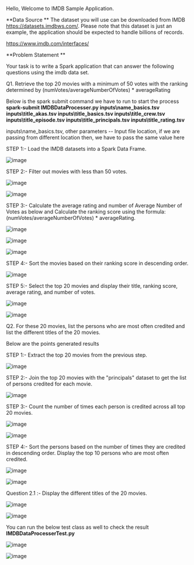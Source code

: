 
Hello, Welcome to IMDB Sample Application.

**Data Source
**
The dataset you will use can be downloaded from IMDB https://datasets.imdbws.com/. Please note that this dataset is just an example, the application should be expected to handle billions of records.

https://www.imdb.com/interfaces/

 
**Problem Statement
**
 
Your task is to write a Spark application that can answer the following questions using the imdb data set.

Q1. Retrieve the top 20 movies with a minimum of 50 votes with the ranking determined by
(numVotes/averageNumberOfVotes) * averageRating

Below is the spark submit command we have to run to start the process 
**spark-submit IMDBDataProcesser.py inputs\name_basics.tsv inputs\title_akas.tsv inputs\title_basics.tsv inputs\title_crew.tsv inputs\title_episode.tsv inputs\title_principals.tsv inputs\title_rating.tsv**


inputs\name_basics.tsv, other parameters -- Input file location, if we are passing from different location then, we have to pass the same value here 


STEP 1:-  Load the IMDB datasets into a Spark Data Frame.

![image](https://user-images.githubusercontent.com/129509447/229273508-db17c6ea-c5e5-4c43-b1c8-3e451d97a89a.png)


STEP 2:- Filter out movies with less than 50 votes.

![image](https://user-images.githubusercontent.com/129509447/229247823-fd0934e7-fac8-4015-a1bf-2ce3105c3643.png)

![image](https://user-images.githubusercontent.com/129509447/229247846-4cb7a67d-970e-4c04-8bd9-41bdcb8b4df5.png)


STEP 3:- Calculate the average rating and number of Average Number of Votes as below and 
Calculate the ranking score using the formula: (numVotes/averageNumberOfVotes) * averageRating.


![image](https://user-images.githubusercontent.com/129509447/229247891-f3b737bb-bffa-4649-96a6-0c8e6b2f5e3e.png)

![image](https://user-images.githubusercontent.com/129509447/229247976-7d1fd4f7-07c5-4472-9865-bddd44d3dad0.png)

![image](https://user-images.githubusercontent.com/129509447/229248034-96d84d4e-3b93-4a21-87b4-6c44c92e8cbc.png)



STEP 4:- Sort the movies based on their ranking score in descending order.

![image](https://user-images.githubusercontent.com/129509447/229248096-b1fe1586-104b-46fd-9dab-3fd96b258fee.png)


STEP 5:-  Select the top 20 movies and display their title, ranking score, average rating, and number of votes.

![image](https://user-images.githubusercontent.com/129509447/229248178-5d61cd66-01e4-46d2-929d-15ff1ba3d32e.png)

![image](https://user-images.githubusercontent.com/129509447/229248144-12c4ca71-0d94-4da1-85f9-668e255d82f2.png)



Q2. For these 20 movies, list the persons who are most often credited and
list the different titles of the 20 movies.

Below are the points generated results

STEP 1:- Extract the top 20 movies from the previous step.

![image](https://user-images.githubusercontent.com/129509447/229248282-92516e89-5bbc-451d-8df3-1217ec865856.png)

STEP 2:- Join the top 20 movies with the "principals" dataset to get the list of persons credited for each movie.

![image](https://user-images.githubusercontent.com/129509447/229248340-1b2fcf42-774c-4d2a-9aaf-f8b368812129.png)


STEP 3:- Count the number of times each person is credited across all top 20 movies.

![image](https://user-images.githubusercontent.com/129509447/229248364-7b95589d-5674-4fc4-97e7-c73e29f1201e.png)

![image](https://user-images.githubusercontent.com/129509447/229248389-0878cf40-54f5-4b58-94dd-fc7dc93b8b7d.png)

STEP 4:- Sort the persons based on the number of times they are credited in descending order.
          Display the top 10 persons who are most often credited.
          
 ![image](https://user-images.githubusercontent.com/129509447/229248460-e4921185-eca8-4495-8132-4735442833c9.png)

![image](https://user-images.githubusercontent.com/129509447/229248481-e5bc0a81-735d-4997-bd7a-501b3c13e2fd.png)


Question 2.1 :- Display the different titles of the 20 movies.

![image](https://user-images.githubusercontent.com/129509447/229248534-fea34c79-2c01-43f2-8110-8c90fad7d9b8.png)

![image](https://user-images.githubusercontent.com/129509447/229248558-445c4b50-1824-40a3-a225-fa67bc48350d.png)


You can run the below test class as well to check the result 
**IMDBDataProcesserTest.py**


![image](https://user-images.githubusercontent.com/129509447/229250729-cec76132-a117-4ad8-9a7b-9e6e07ef1ac1.png)


![image](https://user-images.githubusercontent.com/129509447/229251209-908cbb00-8754-444e-af24-bf0006120749.png)















